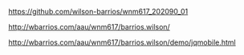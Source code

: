 
https://github.com/wilson-barrios/wnm617_202090_01

http://wbarrios.com/aau/wnm617/barrios.wilson/

http://wbarrios.com/aau/wnm617/barrios.wilson/demo/jqmobile.html

